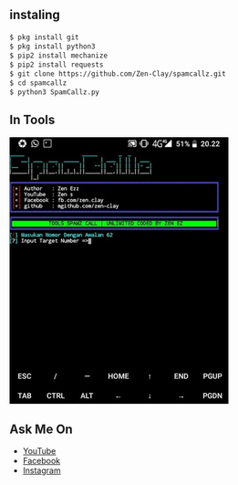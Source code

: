 ## instaling

```
$ pkg install git
$ pkg install python3
$ pip2 install mechanize
$ pip2 install requests
$ git clone https://github.com/Zen-Clay/spamcallz.git
$ cd spamcallz
$ python3 SpamCallz.py
```

## In Tools

![screenshot](screenshot.jpg)

## Ask Me On

* [YouTube](https://www.youtube.com/channel/UCopf7XF5D5hVyx2TePHl-pw)
* [Facebook](https://www.facebook.com/fatahul.ulum.1)
* [Instagram](https://www.instagram.com/aditiastrom)

